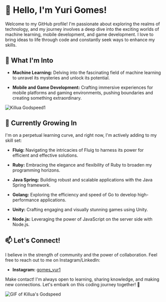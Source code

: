 # 👋 Hello, I'm Yuri Gomes!

Welcome to my GitHub profile! I'm passionate about exploring the realms of technology, and my journey involves a deep dive into the exciting worlds of machine learning, mobile development, and game development. I love to bring ideas to life through code and constantly seek ways to enhance my skills.

## 👀 What I'm Into

- **Machine Learning:** Delving into the fascinating field of machine learning to unravel its mysteries and unlock its potential.

- **Mobile and Game Development:** Crafting immersive experiences for mobile platforms and gaming environments, pushing boundaries and creating something extraordinary.

![Killua Godspeed1](https://media.tenor.com/0k6Q0qMgCLsAAAAC/killua-godspeed.gif)


## 🌱 Currently Growing In

I'm on a perpetual learning curve, and right now, I'm actively adding to my skill set:

- **Fluig:** Navigating the intricacies of Fluig to harness its power for efficient and effective solutions. 

- **Ruby:** Embracing the elegance and flexibility of Ruby to broaden my programming horizons.

- **Java Spring:** Building robust and scalable applications with the Java Spring framework.

- **Golang:** Exploring the efficiency and speed of Go to develop high-performance applications.

- **Unity:** Crafting engaging and visually stunning games using Unity.

- **Node.js:** Leveraging the power of JavaScript on the server side with Node.js.

## 📫 Let's Connect!

I believe in the strength of community and the power of collaboration. Feel free to reach out to me on Instagram/LinkedIn:

- **Instagram:** [gomes_yur1](https://www.instagram.com/gomes_yur1/)

Make contact! I'm always open to learning, sharing knowledge, and making new connections. Let's embark on this coding journey together! 🚀

![GIF of Killua's Godspeed]([https://media.tenor.com/0k6Q0qMgCLsAAAAC/killua-godspeed.gif](https://i.pinimg.com/originals/33/77/fa/3377faef13704e77bec4f03bb2c1110b.gif)https://i.pinimg.com/originals/33/77/fa/3377faef13704e77bec4f03bb2c1110b.gif)
